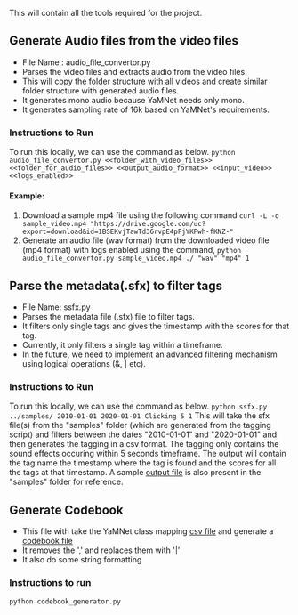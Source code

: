 This will contain all the tools required for the project. 

## Generate Audio files from the video files
  - File Name : audio_file_convertor.py
  - Parses the video files and extracts audio from the video files. 
  - This will copy the folder structure with all videos and create similar folder structure with generated audio files.
  - It generates mono audio because YaMNet needs only mono.
  - It generates sampling rate of 16k based on YaMNet's requirements.

  ### Instructions to Run 
  To run this locally, we can use the command as below.
    ```python audio_file_convertor.py <<folder_with_video_files>> <<folder_for_audio_files>> <<output_audio_format>> <<input_video>> <<logs_enabled>>```
  #### Example: 
  1. Download a sample mp4 file using the following command
  ```curl -L -o sample_video.mp4 "https://drive.google.com/uc?export=download&id=1BSEKvjTawTd36rvpE4pFjYKPwh-fKNZ-"```
  2. Generate an audio file (wav format) from the downloaded video file (mp4 format) with logs enabled using the command,
  ```python audio_file_convertor.py sample_video.mp4 ./ "wav" "mp4" 1```

## Parse the metadata(.sfx) to filter tags
 - File Name: ssfx.py
 - Parses the metadata file (.sfx) file to filter tags.
 - It filters only single tags and gives the timestamp with the scores for that tag.
 - Currently, it only filters a single tag within a timeframe.
 - In the future, we need to implement an advanced filtering mechanism using logical operations (&, | etc).

  ### Instructions to Run
  To run this locally, we can use the command as below.
  ```python ssfx.py ../samples/ 2010-01-01 2020-01-01 Clicking 5 1```
  This will take the sfx file(s) from the "samples" folder (which are generated from the tagging script) and filters 
  between the dates "2010-01-01" and "2020-01-01" and then generates the tagging in a csv format. The tagging
  only contains the sound effects occuring within 5 seconds timeframe.
  The output will contain the tag name the timestamp where the tag is found and the scores for all the tags at that timestamp.
  A sample [output file](../samples/2010-01-01_2335_US_CSPAN2_World_War_II.csv) is also present in the "samples" folder for reference.
  
## Generate Codebook
 - This file with take the YaMNet class mapping [csv file](../models/assets/yamnet_class_map.csv) and generate 
 a [codebook file](../codebook/codebook_yamnet_1.0.csv)
 - It removes the ',' and replaces them with '|'
 - It also do some string formatting
 ### Instructions to run
 ```python codebook_generator.py```